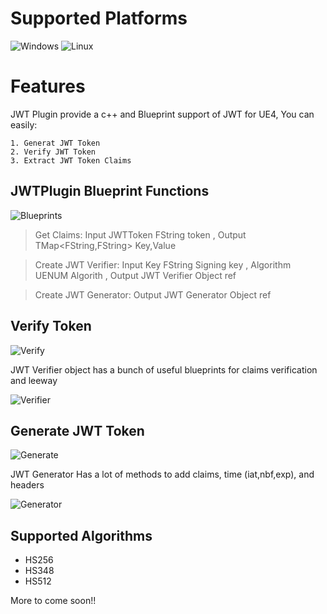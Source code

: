 # Supported Platforms

![Windows](https://drive.google.com/uc?export=view&id=1k4dinqYcmrCpQ6b08JMJujBICzzTJOeo)      ![Linux](https://drive.google.com/uc?export=view&id=1QwyMFHBC9qPJatMq7eUqh7m15mOkR1Hn)

# Features

JWT Plugin provide a c++ and Blueprint support of JWT for UE4, You can easily:
```
1. Generat JWT Token
2. Verify JWT Token
3. Extract JWT Token Claims
```

## JWTPlugin Blueprint Functions
![Blueprints](https://drive.google.com/uc?export=view&id=13Dw1zaSeh_afz5olYeUqB4qsD7ELR-5q)

>Get Claims: 
Input JWTToken FString token
, Output TMap<FString,FString> Key,Value

>Create JWT Verifier:
>Input Key FString Signing key
>, Algorithm UENUM Algorith
>, Output JWT Verifier Object ref

>Create JWT Generator:
>Output JWT Generator Object ref
## Verify Token
![Verify](https://drive.google.com/uc?export=view&id=1ZqpHYhtFEcCJO3ZDrUZUXR8j9TJZ2o2k)

JWT Verifier object has a bunch of useful blueprints for claims verification and leeway

![Verifier](https://drive.google.com/uc?export=view&id=1CsFHpj7O4cDQQooi7Bh_P8LnJ8V4HmzI)

## Generate JWT Token

![Generate](https://drive.google.com/uc?export=view&id=1fx61BD-7iWLhX4DrPMErN1sA5gR4I5qT)

JWT Generator Has a lot of methods to add claims, time (iat,nbf,exp), and headers

![Generator](https://drive.google.com/uc?export=view&id=1ftVYAadjElVqfNhnlSN4drokVHhbpUdl)


## Supported Algorithms

 - HS256
 - HS348
 - HS512

More to come soon!!


